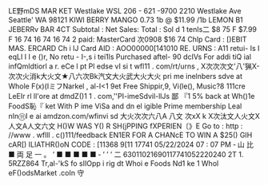 LE野mDS MAR KET Westlake WSL 206 - 621 -9700 2210 Westlake Ave Seattle' WA 98121 KIWI BERRY MANGO 0.73 1b @ $11.99 /1b LEMON B1 JEBERRv BAR 4CT Subtotal : Net Sales: Total : Sol d 1 tenIs二 $8 75 F $7.99 F 16 74 16 74 16 74 2 paid: MasterCard 次0908 $16 74 Chlp Card : [)EBIT MAS. ERCARD Ch i lJ Card AID : AOO00000[141010 RE. URNS : A11 retui- Is I eqLI I I e ()r, No retu - I-,s i tei1ls Purchased aftel- 90 dcIVs For addi tiQ ial infQmldtiorl a r. eCe l pt Pl edse vI si t wfl11 . com/rt/urns , X次次次文'八'猟X-次次火消k大火文★八六次Bk汽文大火武大火大火 pri me inelnbers sdve at Whole F(x)(IミフNarkel , al-I<1 9et Free Shippir,9, Vi(le(), Music?8 111cre LeEIr rl ll'ore at dmdZ()1 1 . com,''PI-imeSdvil-llJs 鄙 『1 5% back at Wh()1e FoodS恥『 ket With P ime ViSa and dn el igible Prime membership Leal nIn⑪I e ai amdzon.com/wfinvi sd 大火次次六八A 八文 次xX k X次汰文人火文X人文A人文六文 H()W WAS Y() R SH(jPPING fXPERIEN〔》E Go to : http : //www . wflll . c()111/feedback EN1ER FOR A CHANcE TO WIN A $25() GIH cAR[) ILIATHR()oN CODE : [11368 9[11 17741 05/22/2024 07 : 07 PM ‐ 山 比 ■ 両 足 一 。 ’ ■ ■ ■ ■ ■ ‐ ’ ’ ’ 二 63011021690117741052220240 2T 1. 5RZZ864 Tr,al-'kS fo sIIOpp i rig dt Whoi e Foods Nd1 ke 1 Whol eF()odsMarket .coIn 守